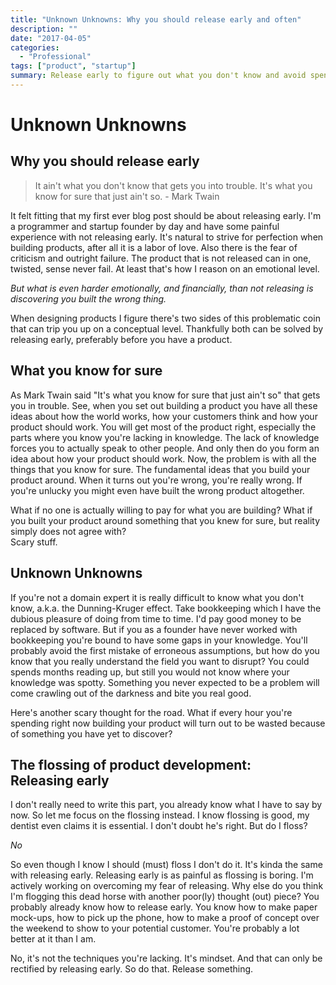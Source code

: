 ```yaml
---
title: "Unknown Unknowns: Why you should release early and often"
description: ""
date: "2017-04-05"
categories:
  - "Professional"
tags: ["product", "startup"]
summary: Release early to figure out what you don't know and avoid spending time on building stuff your customers don't want or need.
---
```


# Unknown Unknowns

## Why you should release early

> It ain't what you don't know that gets you into trouble. It's what you know for sure that just ain't so. - Mark Twain

It felt fitting that my first ever blog post should be about releasing early. I'm a programmer and startup founder by day and have some painful experience with not releasing early. It's natural to strive for perfection when building products, after all it is a labor of love. Also there is the fear of criticism and outright failure. The product that is not released can in one, twisted, sense never fail. At least that's how I reason on an emotional level.

_But what is even harder emotionally, and financially, than not releasing is discovering you built the wrong thing._

When designing products I figure there's two sides of this problematic coin that can trip you up on a conceptual level. Thankfully both can be solved by releasing early, preferably before you have a product.

## What you know for sure

As Mark Twain said "It's what you know for sure that just ain't so" that gets you in trouble. See, when you set out building a product you have all these ideas about how the world works, how your customers think and how your product should work. You will get most of the product right, especially the parts where you know you're lacking in knowledge. The lack of knowledge forces you to actually speak to other people. And only then do you form an idea about how your product should work. Now, the problem is with all the things that you know for sure. The fundamental ideas that you build your product around. When it turns out you're wrong, you're really wrong. If you're unlucky you might even have built the wrong product altogether.

What if no one is actually willing to pay for what you are building? What if you built your product around something that you knew for sure, but reality simply does not agree with?  
Scary stuff.

## Unknown Unknowns

If you're not a domain expert it is really difficult to know what you don't know, a.k.a. the Dunning-Kruger effect. Take bookkeeping which I have the dubious pleasure of doing from time to time. I'd pay good money to be replaced by software. But if you as a founder have never worked with bookkeeping you're bound to have some gaps in your knowledge. You'll probably avoid the first mistake of erroneous assumptions, but how do you know that you really understand the field you want to disrupt? You could spends months reading up, but still you would not know where your knowledge was spotty. Something you never expected to be a problem will come crawling out of the darkness and bite you real good.

Here's another scary thought for the road. What if every hour you're spending right now building your product will turn out to be wasted because of something you have yet to discover?

## The flossing of product development: <br />Releasing early

I don't really need to write this part, you already know what I have to say by now. So let me focus on the flossing instead. I know flossing is good, my dentist even claims it is essential. I don't doubt he's right. But do I floss?

_No_

So even though I know I should (must) floss I don't do it. It's kinda the same with releasing early. Releasing early is as painful as flossing is boring. I'm actively working on overcoming my fear of releasing. Why else do you think I'm flogging this dead horse with another poor(ly) thought (out) piece? You probably already know how to release early. You know how to make paper mock-ups, how to pick up the phone, how to make a proof of concept over the weekend to show to your potential customer. You're probably a lot better at it than I am.

No, it's not the techniques you're lacking. It's mindset. And that can only be rectified by releasing early. So do that. Release something.
